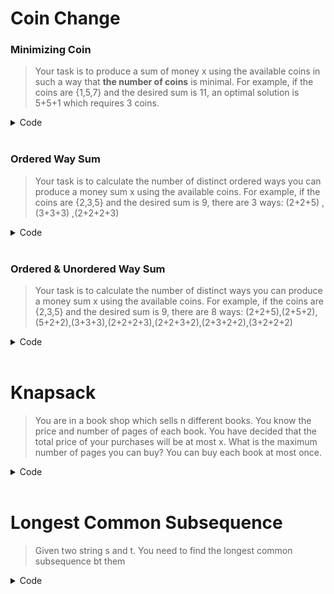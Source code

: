 # Coin Change

### Minimizing Coin

>Your task is to produce a sum of money x using the available coins in such a way that **the number of coins** is minimal.
>For example, if the coins are {1,5,7} and the desired sum is 11, an optimal solution is 5+5+1 which requires 3 coins.

<details>
<summary>Code</summary>
<ul>
  
```c++
int n,sum;cin>>n>>sum;
vector<int> vec(n);
for(int &i:vec)cin>>i;
vector<int> dp(sum+1,1e9);
dp[0]=0;
for(int i=1;i<=sum;++i){
    for(int j:vec){
        if(i-j>=0){
            dp[i]=min(dp[i],1+dp[i-j]);
        }
    }
}
cout<<(dp[sum]==1e9?-1:dp[sum])<<'\n';
```
</ul>
</details>
<br/>
  
### Ordered Way Sum

>Your task is to calculate the number of distinct ordered ways you can produce a money sum x using the available coins.
>For example, if the coins are {2,3,5} and the desired sum is 9, there are 3 ways: (2+2+5) ,(3+3+3) ,(2+2+2+3)

<details>
<summary>Code</summary>
<ul>
  
```c++
int n,sum;cin>>n>>sum;
vector<int> vec(n);
for(int &i:vec)cin>>i;
vector<int> dp(sum+1);
dp[0]=1;
for(auto j:vec){
    for(int i=1;i<=sum;++i){
        if(i-j>=0)dp[i]=(dp[i]+dp[i-j])%mod;
    }
}
cout<<dp[sum]<<'\n';  
```
  
```c++
/*
  dp[i,x]=valid ways to make sum x using vec[0],vec[1],vec[2],...,vec[i]
  Base case:  dp[i][0]=1; 0 <= i < n
  Recurrence: dp[i][x]=dp[i-1][x] + dp[i][x-vec[i]]
*/
int n,sum;cin>>n>>sum;
vector<int> vec(n+1);
for(int i=1;i<=n;++i)cin>>vec[i];
vector<vector<int>> dp(n+1,vector<int>(sum+1));
for(int i=1;i<=n;++i)dp[i][0]=1;
for(int i=1;i<=n;++i){
    for(int x=1;x<=sum;++x){
        dp[i][x]= dp[i-1][x] + (x-vec[i]>=0? dp[i][x-vec[i]] : 0);
        dp[i][x]%=mod;
    }
}
cout<<dp[n][sum]<<'\n';
```  
</ul>
</details>
<br/>

### Ordered & Unordered Way Sum

>Your task is to calculate the number of distinct ways you can produce a money sum x using the available coins.
>For example, if the coins are {2,3,5} and the desired sum is 9, there are 8 ways:
>(2+2+5),(2+5+2),(5+2+2),(3+3+3),(2+2+2+3),(2+2+3+2),(2+3+2+2),(3+2+2+2)

<details>
<summary>Code</summary>
<ul>
  
```c++
int n,sum;cin>>n>>sum;
vector<int> vec(n);
for(int &i:vec)cin>>i;
vector<int> dp(sum+1);
dp[0]=1;
for(int i=1;i<=sum;++i){
    for(auto j:vec){       
        if(i-j>=0)dp[i]=(dp[i]+dp[i-j])%mod;
    }
}
cout<<dp[sum]<<'\n'; 
```
</ul>
</details>
<br/>
  
# Knapsack
> You are in a book shop which sells n different books. You know the price and number of pages of each book.
> You have decided that the total price of your purchases will be at most x. What is the maximum number of pages you can buy? You can buy each book at most once.

<details>
<summary>Code</summary>
<ul>
  
```c++
int n,tot;cin>>n>>tot;
for(int i=1;i<=n;++i)cin>>cost[i];
for(int i=1;i<=n;++i)cin>>pg[i];

for(int i=1;i<=n;++i)
{
  for(int j=1;j<=tot;++j)
  {
    dp[i][j]=max(dp[i-1][j],(j-cost[i]>=0)?pg[i]+dp[i-1][j-cost[i]]:0);
  }
}
cout<<dp[n][tot]<<endl;
```
</ul>
</details>
<br/>
  
# Longest Common Subsequence
> Given two string s and t. You need to find the longest common subsequence bt them
<details>
<summary>Code</summary>
<ul>
  
```c++

int LCS[N][N];
void lcs_len(string s,string t,int n,int m){
    for(int i=1;i<=n;++i){
        for(int j=1;j<=m;++j){
            if(s[i-1]==t[j-1]){
                LCS[i][j]=LCS[i-1][j-1]+1;
            }else{
                LCS[i][j]=max(LCS[i-1][j],LCS[i][j-1]);
            }
        }
    }
}
set<string> print_all(string s,string t,int n,int m){
    set<string> st;
    if(n==0 or m==0){
        st.insert("");
        return st;
    }
    if(s[n-1] == t[m-1]){
        set<string> temp= print_all(s,t,n-1,m-1);
        for(string str:temp) st.insert(str+s[n-1]);
    }else{
        if(LCS[n-1][m]>=LCS[n][m-1]){
            st=print_all(s,t,n-1,m);
        }
        if(LCS[n][m-1]>=LCS[n-1][m]){
            set<string> temp=print_all(s,t,n,m-1);
            st.insert(temp.begin(), temp.end());
        }
    }
    return st;
}
string lcs_str(string s,string t,int n,int m){
    if(n==0 or m==0) return string("");
    if(s[n-1]==t[m-1]) return lcs_str(s,t,n-1,m-1) + s[n-1];
    if(LCS[n-1][m]>LCS[n][m-1]) return lcs_str(s,t,n-1,m);
    return lcs_str(s,t,n,m-1);
}
string s,t;cin>>s>>t;
int n=s.size(),m=t.size();
lcs_len(s,t,n,m);
cout<<lcs_str(s,t,n,m)<<endl;
```
</ul>
</details>
<br/>  
  
  

